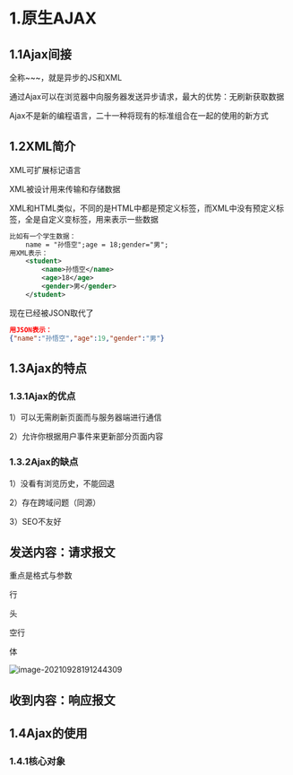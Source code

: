 # 1.原生AJAX

## 1.1Ajax间接

全称~~~，就是异步的JS和XML

通过Ajax可以在浏览器中向服务器发送异步请求，最大的优势：无刷新获取数据

Ajax不是新的编程语言，二十一种将现有的标准组合在一起的使用的新方式

## 1.2XML简介

XML可扩展标记语言

XML被设计用来传输和存储数据

XML和HTML类似，不同的是HTML中都是预定义标签，而XML中没有预定义标签，全是自定义变标签，用来表示一些数据

```xml
比如有一个学生数据：
	name = "孙悟空";age = 18;gender="男";
用XML表示：
	<student>
		<name>孙悟空</name>
		<age>18</age>
		<gender>男</gender>
	</student>
```

现在已经被JSON取代了

```json
用JSON表示：
{"name":"孙悟空","age":19,"gender":"男"}
```

## 1.3Ajax的特点

### 1.3.1Ajax的优点

1）可以无需刷新页面而与服务器端进行通信

2）允许你根据用户事件来更新部分页面内容

### 1.3.2Ajax的缺点

1）没看有浏览历史，不能回退

2）存在跨域问题（同源）

3）SEO不友好

## 发送内容：请求报文

重点是格式与参数

行

头

空行

体

![image-20210928191244309](C:\Users\Phoenix—C\AppData\Roaming\Typora\typora-user-images\image-20210928191244309.png)

## 收到内容：响应报文



## 1.4Ajax的使用

### 1.4.1核心对象

